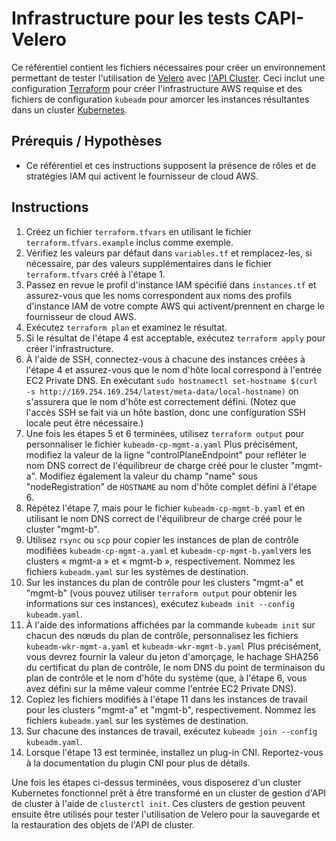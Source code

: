 # Infrastructure pour les tests CAPI-Velero

Ce référentiel contient les fichiers nécessaires pour créer un environnement permettant de tester l'utilisation de [Velero](https://velero.io) avec [l'API Cluster](https://cluster-api.sigs.k8s.io). Ceci inclut une configuration [Terraform](https://terraform.io) pour créer l'infrastructure AWS requise et des fichiers de configuration `kubeadm` pour amorcer les instances résultantes dans un cluster [Kubernetes](https://kubernetes.io).

## Prérequis / Hypothèses

* Ce référentiel et ces instructions supposent la présence de rôles et de stratégies IAM qui activent le fournisseur de cloud AWS. 

## Instructions

1. Créez un fichier `terraform.tfvars` en utilisant le fichier `terraform.tfvars.example` inclus comme exemple.
2. Vérifiez les valeurs par défaut dans `variables.tf` et remplacez-les, si nécessaire, par des valeurs supplémentaires dans le fichier `terraform.tfvars` créé à l'étape 1.
3. Passez en revue le profil d'instance IAM spécifié dans `instances.tf` et assurez-vous que les noms correspondent aux noms des profils d'instance IAM de votre compte AWS qui activent/prennent en charge le fournisseur de cloud AWS.
4. Exécutez `terraform plan` et examinez le résultat.
5. Si le résultat de l'étape 4 est acceptable, exécutez `terraform apply` pour créer l'infrastructure.
6. À l'aide de SSH, connectez-vous à chacune des instances créées à l'étape 4 et assurez-vous que le nom d'hôte local correspond à l'entrée EC2 Private DNS. En exécutant `sudo hostnamectl set-hostname $(curl -s http://169.254.169.254/latest/meta-data/local-hostname)` on s'assurera que le nom d'hôte est correctement défini. (Notez que l'accès SSH se fait via un hôte bastion, donc une configuration SSH locale peut être nécessaire.)
7. Une fois les étapes 5 et 6 terminées, utilisez  `terraform output` pour personnaliser le fichier `kubeadm-cp-mgmt-a.yaml` Plus précisément, modifiez la valeur de la ligne "controlPlaneEndpoint" pour refléter le nom DNS correct de l'équilibreur de charge créé pour le cluster "mgmt-a". Modifiez également la valeur du champ "name" sous "nodeRegistration" de `HOSTNAME` au nom d'hôte complet défini à l'étape 6.
8. Répétez l'étape 7, mais pour le fichier `kubeadm-cp-mgmt-b.yaml` et en utilisant le nom DNS correct de l'équilibreur de charge créé pour le cluster "mgmt-b".
9. Utilisez `rsync` ou `scp` pour copier les instances de plan de contrôle modifiées `kubeadm-cp-mgmt-a.yaml` et `kubeadm-cp-mgmt-b.yaml`vers les clusters « mgmt-a » et « mgmt-b », respectivement. Nommez les fichiers `kubeadm.yaml` sur les systèmes de destination.
10. Sur les instances du plan de contrôle pour les clusters "mgmt-a" et "mgmt-b" (vous pouvez utiliser `terraform output` pour obtenir les informations sur ces instances), exécutez `kubeadm init --config kubeadm.yaml`.
11. À l'aide des informations affichées par la commande `kubeadm init` sur chacun des nœuds du plan de contrôle, personnalisez les fichiers `kubeadm-wkr-mgmt-a.yaml` et `kubeadm-wkr-mgmt-b.yaml` Plus précisément, vous devrez fournir la valeur du jeton d'amorçage, le hachage SHA256 du certificat du plan de contrôle, le nom DNS du point de terminaison du plan de contrôle et le nom d'hôte du système (que, à l'étape 6, vous avez défini sur la même valeur comme l'entrée EC2 Private DNS).
12. Copiez les fichiers modifiés à l'étape 11 dans les instances de travail pour les clusters "mgmt-a" et "mgmt-b", respectivement. Nommez les fichiers `kubeadm.yaml` sur les systèmes de destination.
13. Sur chacune des instances de travail, exécutez `kubeadm join --config kubeadm.yaml`.
14. Lorsque l'étape 13 est terminée, installez un plug-in CNI. Reportez-vous à la documentation du plugin CNI pour plus de détails.

Une fois les étapes ci-dessus terminées, vous disposerez d'un cluster Kubernetes fonctionnel prêt à être transformé en un cluster de gestion d'API de cluster à l'aide de `clusterctl init`.  Ces clusters de gestion peuvent ensuite être utilisés pour tester l'utilisation de Velero pour la sauvegarde et la restauration des objets de l'API de cluster.
